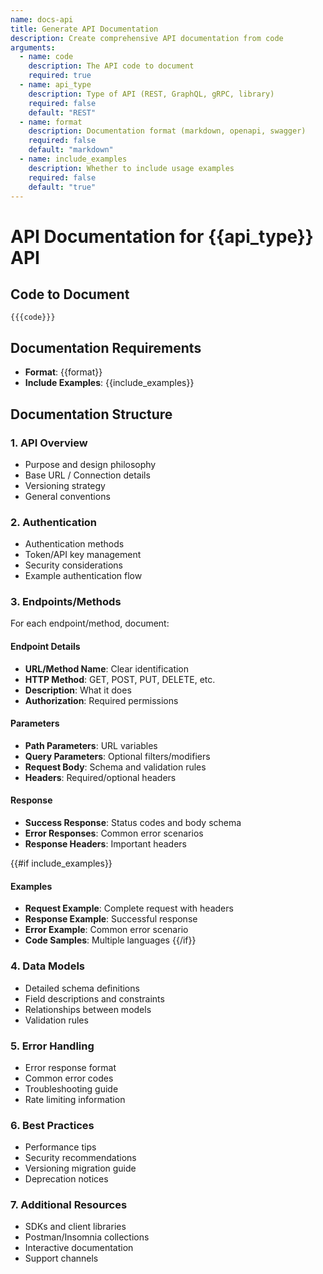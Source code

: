 ```yaml
---
name: docs-api
title: Generate API Documentation
description: Create comprehensive API documentation from code
arguments:
  - name: code
    description: The API code to document
    required: true
  - name: api_type
    description: Type of API (REST, GraphQL, gRPC, library)
    required: false
    default: "REST"
  - name: format
    description: Documentation format (markdown, openapi, swagger)
    required: false
    default: "markdown"
  - name: include_examples
    description: Whether to include usage examples
    required: false
    default: "true"
---
```


# API Documentation for {{api_type}} API

## Code to Document
```
{{{code}}}
```

## Documentation Requirements
- **Format**: {{format}}
- **Include Examples**: {{include_examples}}

## Documentation Structure

### 1. API Overview
- Purpose and design philosophy
- Base URL / Connection details
- Versioning strategy
- General conventions

### 2. Authentication
- Authentication methods
- Token/API key management
- Security considerations
- Example authentication flow

### 3. Endpoints/Methods
For each endpoint/method, document:

#### Endpoint Details
- **URL/Method Name**: Clear identification
- **HTTP Method**: GET, POST, PUT, DELETE, etc.
- **Description**: What it does
- **Authorization**: Required permissions

#### Parameters
- **Path Parameters**: URL variables
- **Query Parameters**: Optional filters/modifiers
- **Request Body**: Schema and validation rules
- **Headers**: Required/optional headers

#### Response
- **Success Response**: Status codes and body schema
- **Error Responses**: Common error scenarios
- **Response Headers**: Important headers

{{#if include_examples}}
#### Examples
- **Request Example**: Complete request with headers
- **Response Example**: Successful response
- **Error Example**: Common error scenario
- **Code Samples**: Multiple languages
{{/if}}

### 4. Data Models
- Detailed schema definitions
- Field descriptions and constraints
- Relationships between models
- Validation rules

### 5. Error Handling
- Error response format
- Common error codes
- Troubleshooting guide
- Rate limiting information

### 6. Best Practices
- Performance tips
- Security recommendations
- Versioning migration guide
- Deprecation notices

### 7. Additional Resources
- SDKs and client libraries
- Postman/Insomnia collections
- Interactive documentation
- Support channels